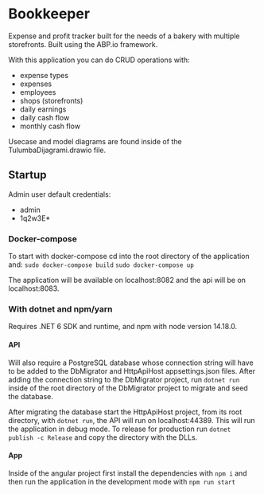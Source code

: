 # Bookkeeper
Expense and profit tracker built for the needs of a bakery with multiple storefronts.  Built using the ABP.io framework.

With this application you can do CRUD operations with:
- expense types
- expenses
- employees
- shops (storefronts)
- daily earnings
- daily cash flow
- monthly cash flow

Usecase and model diagrams are found inside of the TulumbaDijagrami.drawio file.

## Startup
Admin user default credentials:
- admin
- 1q2w3E*
### Docker-compose
To start with docker-compose cd into the root directory of the application and:
`sudo docker-compose build`
`sudo docker-compose up`

The application will be available on localhost:8082 and the api will be on localhost:8083.

### With dotnet and npm/yarn
Requires .NET 6 SDK and runtime, and npm with node version 14.18.0.
#### API
Will also require a PostgreSQL database whose connection string will have to be added to the DbMigrator and HttpApiHost appsettings.json files.
After adding the connection string to the DbMigrator project, run `dotnet run` inside of the root directory of the DbMigrator project to migrate and seed the database.

After migrating the database start the HttpApiHost project, from its root directory, with `dotnet run`, the API will run on localhost:44389. This will run the application in debug mode.
To release for production run `dotnet publish -c Release` and copy the directory with the DLLs.
#### App
Inside of the angular project first install the dependencies with `npm i` and then run the application in the development mode with `npm run start`